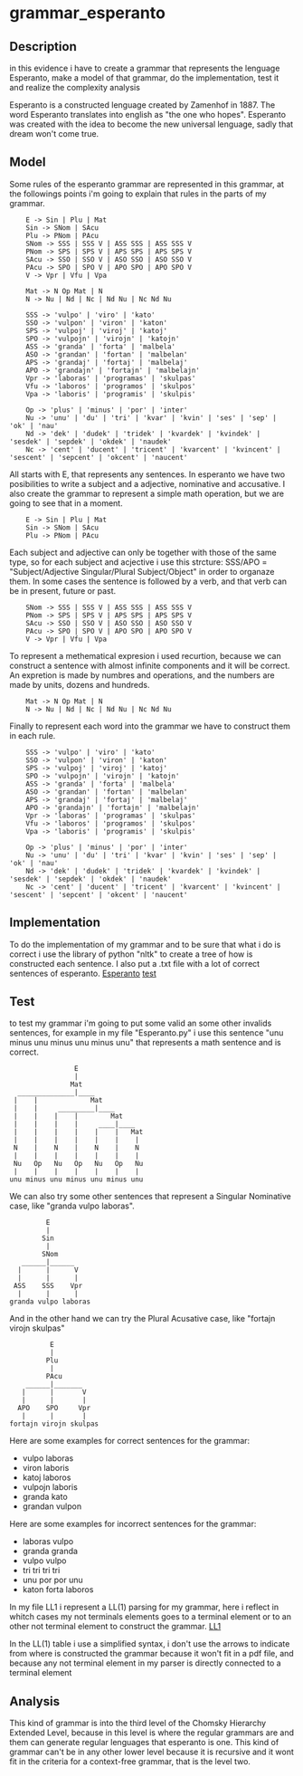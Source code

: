 # grammar_esperanto
## Description
in this evidence i have to create a grammar that represents the lenguage Esperanto, make a model of that grammar, do the implementation, test it and realize the complexity analysis

Esperanto is a constructed lenguage created by Zamenhof in 1887. The word Esperanto translates into english as "the one who hopes". Esperanto was created with the idea to become the new universal lenguage, sadly that dream won't come true. 

## Model
Some rules of the esperanto grammar are represented in this grammar, at the followings points i'm going to explain that rules in the parts of my grammar. 
```
    E -> Sin | Plu | Mat
    Sin -> SNom | SAcu
    Plu -> PNom | PAcu
    SNom -> SSS | SSS V | ASS SSS | ASS SSS V
    PNom -> SPS | SPS V | APS SPS | APS SPS V
    SAcu -> SSO | SSO V | ASO SSO | ASO SSO V
    PAcu -> SPO | SPO V | APO SPO | APO SPO V
    V -> Vpr | Vfu | Vpa  

    Mat -> N Op Mat | N
    N -> Nu | Nd | Nc | Nd Nu | Nc Nd Nu

    SSS -> 'vulpo' | 'viro' | 'kato'
    SSO -> 'vulpon' | 'viron' | 'katon'
    SPS -> 'vulpoj' | 'viroj' | 'katoj'
    SPO -> 'vulpojn' | 'virojn' | 'katojn'
    ASS -> 'granda' | 'forta' | 'malbela'
    ASO -> 'grandan' | 'fortan' | 'malbelan'
    APS -> 'grandaj' | 'fortaj' | 'malbelaj'
    APO -> 'grandajn' | 'fortajn' | 'malbelajn'
    Vpr -> 'laboras' | 'programas' | 'skulpas'
    Vfu -> 'laboros' | 'programos' | 'skulpos'
    Vpa -> 'laboris' | 'programis' | 'skulpis'

    Op -> 'plus' | 'minus' | 'por' | 'inter'
    Nu -> 'unu' | 'du' | 'tri' | 'kvar' | 'kvin' | 'ses' | 'sep' | 'ok' | 'nau'
    Nd -> 'dek' | 'dudek' | 'tridek' | 'kvardek' | 'kvindek' | 'sesdek' | 'sepdek' | 'okdek' | 'naudek'
    Nc -> 'cent' | 'ducent' | 'tricent' | 'kvarcent' | 'kvincent' | 'sescent' | 'sepcent' | 'okcent' | 'naucent'
```
All starts with E, that represents any sentences. In esperanto we have two posibilities to write a subject and a adjective, nominative and accusative. I also create the grammar to represent a simple math operation, but we are going to see that in a moment.
``` 
    E -> Sin | Plu | Mat
    Sin -> SNom | SAcu
    Plu -> PNom | PAcu
```
Each subject and adjective can only be together with those of the same type, so for each subject and acjective i use this strcture: SSS/APO = "Subject/Adjective Singular/Plural Subject/Object" in order to organaze them. In some cases the sentence is followed by a verb, and that verb can be in present, future or past.
```
    SNom -> SSS | SSS V | ASS SSS | ASS SSS V
    PNom -> SPS | SPS V | APS SPS | APS SPS V
    SAcu -> SSO | SSO V | ASO SSO | ASO SSO V
    PAcu -> SPO | SPO V | APO SPO | APO SPO V
    V -> Vpr | Vfu | Vpa  
```
To represent a methematical expresion i used recurtion, because we can construct a sentence with almost infinite components and it will be correct. An expretion is made by numbres and operations, and the numbers are made by units, dozens and hundreds. 
```
    Mat -> N Op Mat | N
    N -> Nu | Nd | Nc | Nd Nu | Nc Nd Nu
```
Finally to represent each word into the grammar we have to construct them in each rule. 
```
    SSS -> 'vulpo' | 'viro' | 'kato'
    SSO -> 'vulpon' | 'viron' | 'katon'
    SPS -> 'vulpoj' | 'viroj' | 'katoj'
    SPO -> 'vulpojn' | 'virojn' | 'katojn'
    ASS -> 'granda' | 'forta' | 'malbela'
    ASO -> 'grandan' | 'fortan' | 'malbelan'
    APS -> 'grandaj' | 'fortaj' | 'malbelaj'
    APO -> 'grandajn' | 'fortajn' | 'malbelajn'
    Vpr -> 'laboras' | 'programas' | 'skulpas'
    Vfu -> 'laboros' | 'programos' | 'skulpos'
    Vpa -> 'laboris' | 'programis' | 'skulpis'

    Op -> 'plus' | 'minus' | 'por' | 'inter'
    Nu -> 'unu' | 'du' | 'tri' | 'kvar' | 'kvin' | 'ses' | 'sep' | 'ok' | 'nau'
    Nd -> 'dek' | 'dudek' | 'tridek' | 'kvardek' | 'kvindek' | 'sesdek' | 'sepdek' | 'okdek' | 'naudek'
    Nc -> 'cent' | 'ducent' | 'tricent' | 'kvarcent' | 'kvincent' | 'sescent' | 'sepcent' | 'okcent' | 'naucent'
```
## Implementation
To do the implementation of my grammar and to be sure that what i do is correct i use the library of python "nltk" to create a tree of how is constructed each sentence. I also put a .txt file with a lot of correct sentences of esperanto.
[Esperanto](https://github.com/El3Du4Rd0/grammar_esperanto/blob/main/Esperanto.py)
[test](https://github.com/El3Du4Rd0/grammar_esperanto/blob/main/test.txt)
## Test
to test my grammar i'm going to put some valid an some other invalids sentences, for example in my file "Esperanto.py" i use this sentence "unu minus unu minus unu minus unu" that represents a math sentence and is correct. 
```
                E                
                |                 
               Mat               
  ______________|____             
 |    |             Mat          
 |    |     _________|____        
 |    |    |    |        Mat     
 |    |    |    |     ____|____   
 |    |    |    |    |    |   Mat
 |    |    |    |    |    |    |  
 N    |    N    |    N    |    N 
 |    |    |    |    |    |    |  
 Nu   Op   Nu   Op   Nu   Op   Nu
 |    |    |    |    |    |    |  
unu minus unu minus unu minus unu
```
We can also try some other sentences that represent a Singular Nominative case, like "granda vulpo laboras".
```
         E          
         |           
        Sin         
         |           
        SNom        
   ______|______     
  |      |      V   
  |      |      |    
 ASS    SSS    Vpr  
  |      |      |    
granda vulpo laboras
```
And in the other hand we can try the Plural Acusative case, like "fortajn virojn skulpas"
```
          E           
          |            
         Plu          
          |            
         PAcu         
    ______|_______     
   |      |       V   
   |      |       |    
  APO    SPO     Vpr  
   |      |       |    
fortajn virojn skulpas
```
Here are some examples for correct sentences for the grammar:
- vulpo laboras
- viron laboris
- katoj laboros
- vulpojn laboris
- granda kato
- grandan vulpon

Here are some examples for incorrect sentences for the grammar:
- laboras vulpo
- granda granda
- vulpo vulpo
- tri tri tri tri
- unu por por unu
- katon forta laboros

In my file LL1 i represent a LL(1) parsing for my grammar, here i reflect in whitch cases my not terminals elements goes to a terminal element or to an other not terminal element to construct the grammar.
[LL1](https://github.com/El3Du4Rd0/grammar_esperanto/blob/main/LL1.pdf)

In the LL(1) table i use a simplified syntax, i don't use the arrows to indicate from where is constructed the grammar because it won't fit in a pdf file, and because any not terminal element in my parser is directly connected to a terminal element 
## Analysis
This kind of grammar is into the third level of the Chomsky Hierarchy Extended Level, because in this level is where the regular grammars are and them can generate regular lenguages that esperanto is one. This kind of grammar can't be in any other lower level because it is recursive and it wont fit in the criteria for a context-free grammar, that is the level two.
